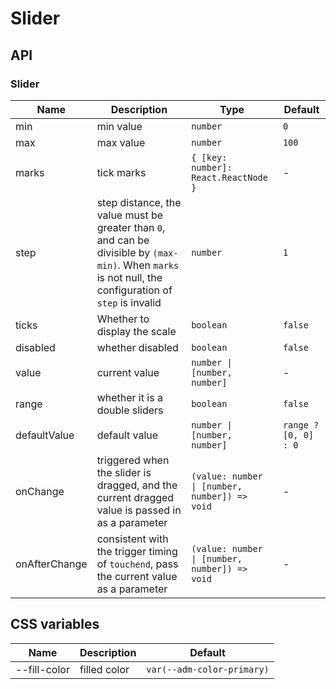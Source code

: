 # Slider

<code src="./demos/index.tsx"></code>

## API

### Slider

| Name          | Description                                                                                                                                              | Type                                          | Default              |
| ------------- | -------------------------------------------------------------------------------------------------------------------------------------------------------- | --------------------------------------------- | -------------------- |
| min           | min value                                                                                                                                                | `number`                                      | `0`                  |
| max           | max value                                                                                                                                                | `number`                                      | `100`                |
| marks         | tick marks                                                                                                                                               | `{ [key: number]: React.ReactNode }`          | -                    |
| step          | step distance, the value must be greater than `0`, and can be divisible by `(max-min)`. When `marks` is not null, the configuration of `step` is invalid | `number`                                      | `1`                  |
| ticks         | Whether to display the scale                                                                                                                             | `boolean`                                     | `false`              |
| disabled      | whether disabled                                                                                                                                         | `boolean`                                     | `false`              |
| value         | current value                                                                                                                                            | `number \| [number, number]`                  | -                    |
| range         | whether it is a double sliders                                                                                                                           | `boolean`                                     | `false`              |
| defaultValue  | default value                                                                                                                                            | `number \| [number, number]`                  | `range ? [0, 0] : 0` |
| onChange      | triggered when the slider is dragged, and the current dragged value is passed in as a parameter                                                          | `(value: number \| [number, number]) => void` | -                    |
| onAfterChange | consistent with the trigger timing of `touchend`, pass the current value as a parameter                                                                  | `(value: number \| [number, number]) => void` | -                    |

## CSS variables

| Name         | Description  | Default                    |
| ------------ | ------------ | -------------------------- |
| --fill-color | filled color | `var(--adm-color-primary)` |
